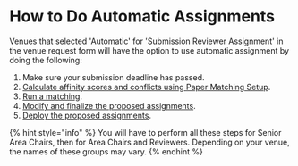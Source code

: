 # How to Do Automatic Assignments

Venues that selected 'Automatic' for 'Submission Reviewer Assignment' in the venue request form will have the option to use automatic assignment by doing the following:

1. Make sure your submission deadline has passed.
2. [Calculate affinity scores and conflicts using Paper Matching Setup](how-to-setup-paper-matching-by-calculating-affinity-scores-and-conflicts.md).
3. [Run a matching](how-to-run-a-paper-matching.md).
4. [Modify and finalize the proposed assignments](how-to-modify-the-proposed-assignments.md).
5. [Deploy the proposed assignments](how-to-deploy-the-proposed-assignments.md).

{% hint style="info" %}
You will have to perform all these steps for Senior Area Chairs, then for Area Chairs and Reviewers. Depending on your venue, the names of these groups may vary.
{% endhint %}
